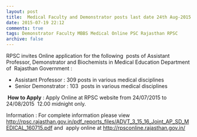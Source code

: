 ```yaml
---
layout: post
title:  Medical Faculty and Demonstrator posts last date 24th Aug-2015
date: 2015-07-19 22:12
comments: true
tags: Demonstrator Faculty MBBS Medical Online PSC Rajasthan RPSC
archive: false
---
```

RPSC invites Online application for the following  posts of Assistant Professor, Demonstrator and Biochemists in Medical Education Department of  Rajasthan Government :

- Assistant Professor : 309 posts in various medical disciplines
- Senior Demonstrator : 103  posts in various medical disciplines

 **How to Apply** : Apply Online at RPSC website from 24/07/2015 to 24/08/2015  12.00 midnight only. 

Information : For complete information please view <http://rpsc.rajasthan.gov.in/pdf_reports_files/ADVT_3_15_16_Joint_AP_SD_MEDICAL_160715.pdf> and  apply online at <http://rpsconline.rajasthan.gov.in/>
 



